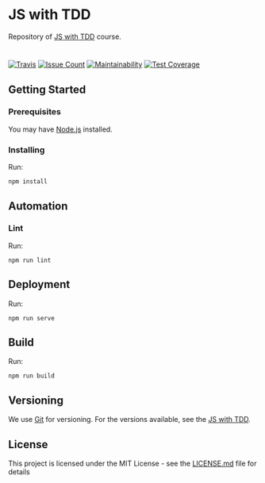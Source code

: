 # JS with TDD

Repository of [JS with TDD](https://www.udemy.com/js-com-tdd-na-pratica) course.

#
[![Travis](https://img.shields.io/travis/cagrispan/js-tdd-course.svg)](https://travis-ci.org/cagrispan/js-tdd-course)
[![Issue Count](https://codeclimate.com/github/cagrispan/js-tdd-course/badges/issue_count.svg)](https://codeclimate.com/github/cagrispan/js-tdd-course)
[![Maintainability](https://api.codeclimate.com/v1/badges/0a7689f6853565e7ce70/maintainability)](https://codeclimate.com/github/cagrispan/js-tdd-course/maintainability)
[![Test Coverage](https://api.codeclimate.com/v1/badges/0a7689f6853565e7ce70/test_coverage)](https://codeclimate.com/github/cagrispan/js-tdd-course/test_coverage)

## Getting Started

### Prerequisites

You may have [Node.js](https://nodejs.org/en/) installed.

### Installing

Run:

```
npm install
```


## Automation



### Lint

Run:

```
npm run lint
```

## Deployment

Run:

```
npm run serve
```

## Build

Run:

```
npm run build
```

## Versioning

We use [Git](https://git-scm.com/) for versioning. For the versions available, see the [JS with TDD](https://github.com/cagrispan/js-tdd-course.git).

## License

This project is licensed under the MIT License - see the [LICENSE.md](LICENSE.md) file for details


